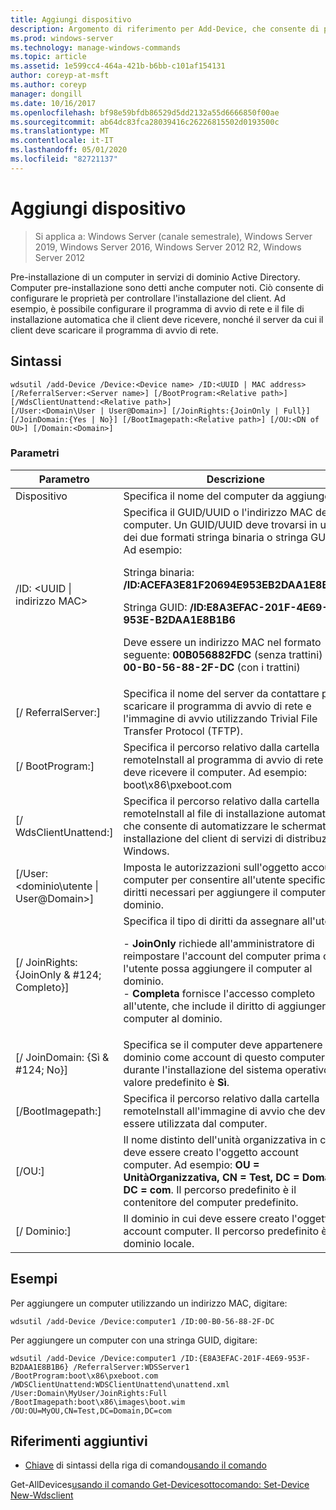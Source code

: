 ```yaml
---
title: Aggiungi dispositivo
description: Argomento di riferimento per Add-Device, che consente di pre-installare un computer in servizi di dominio Active Directory. Computer pre-installazione sono detti anche computer noti.
ms.prod: windows-server
ms.technology: manage-windows-commands
ms.topic: article
ms.assetid: 1e599cc4-464a-421b-b6bb-c101af154131
author: coreyp-at-msft
ms.author: coreyp
manager: dongill
ms.date: 10/16/2017
ms.openlocfilehash: bf98e59bfdb86529d5dd2132a55d6666850f00ae
ms.sourcegitcommit: ab64dc83fca28039416c26226815502d0193500c
ms.translationtype: MT
ms.contentlocale: it-IT
ms.lasthandoff: 05/01/2020
ms.locfileid: "82721137"
---
```

# <a name="add-device"></a>Aggiungi dispositivo

> Si applica a: Windows Server (canale semestrale), Windows Server 2019, Windows Server 2016, Windows Server 2012 R2, Windows Server 2012

Pre-installazione di un computer in servizi di dominio Active Directory. Computer pre-installazione sono detti anche computer noti. Ciò consente di configurare le proprietà per controllare l'installazione del client. Ad esempio, è possibile configurare il programma di avvio di rete e il file di installazione automatica che il client deve ricevere, nonché il server da cui il client deve scaricare il programma di avvio di rete.

## <a name="syntax"></a>Sintassi
```
wdsutil /add-Device /Device:<Device name> /ID:<UUID | MAC address> [/ReferralServer:<Server name>] [/BootProgram:<Relative path>] [/WdsClientUnattend:<Relative path>] 
[/User:<Domain\User | User@Domain>] [/JoinRights:{JoinOnly | Full}] [/JoinDomain:{Yes | No}] [/BootImagepath:<Relative path>] [/OU:<DN of OU>] [/Domain:<Domain>]
```
### <a name="parameters"></a>Parametri
|Parametro|Descrizione|
|-------|--------|
|Dispositivo<computer name>|Specifica il nome del computer da aggiungere.|
|/ID: <UUID &#124; indirizzo MAC>|Specifica il GUID/UUID o l'indirizzo MAC del computer. Un GUID/UUID deve trovarsi in uno dei due formati stringa binaria o stringa GUID. Ad esempio:<p>Stringa binaria: **/ID:ACEFA3E81F20694E953EB2DAA1E8B1B6**<p>Stringa GUID: **/ID:E8A3EFAC-201F-4E69-953E-B2DAA1E8B1B6**<p>Deve essere un indirizzo MAC nel formato seguente: **00B056882FDC** (senza trattini) o **00-B0-56-88-2F-DC** (con i trattini)|
|[/ ReferralServer:<Server name>]|Specifica il nome del server da contattare per scaricare il programma di avvio di rete e l'immagine di avvio utilizzando Trivial File Transfer Protocol (TFTP).|
|[/ BootProgram:<Relative path>]|Specifica il percorso relativo dalla cartella remoteInstall al programma di avvio di rete che deve ricevere il computer. Ad esempio: boot\x86\pxeboot.com|
|[/ WdsClientUnattend:<Relative path>]|Specifica il percorso relativo dalla cartella remoteInstall al file di installazione automatica che consente di automatizzare le schermate di installazione del client di servizi di distribuzione Windows.|
|[/User: <dominio\utente &#124; User@Domain>]|Imposta le autorizzazioni sull'oggetto account computer per consentire all'utente specificato i diritti necessari per aggiungere il computer al dominio.|
|[/ JoinRights: {JoinOnly & #124; Completo}]|Specifica il tipo di diritti da assegnare all'utente.<p>-   **JoinOnly** richiede all'amministratore di reimpostare l'account del computer prima che l'utente possa aggiungere il computer al dominio.<br />-   **Completa** fornisce l'accesso completo all'utente, che include il diritto di aggiungere il computer al dominio.|
|[/ JoinDomain: {Sì & #124; No}]|Specifica se il computer deve appartenere al dominio come account di questo computer durante l'installazione del sistema operativo. Il valore predefinito è **Sì**.|
|[/BootImagepath:<Relative path>]|Specifica il percorso relativo dalla cartella remoteInstall all'immagine di avvio che deve essere utilizzata dal computer.|
|[/OU:<DN of OU>]|Il nome distinto dell'unità organizzativa in cui deve essere creato l'oggetto account computer. Ad esempio: **OU = UnitàOrganizzativa, CN = Test, DC = Domain, DC = com**. Il percorso predefinito è il contenitore del computer predefinito.|
|[/ Dominio:<Domain>]|Il dominio in cui deve essere creato l'oggetto account computer. Il percorso predefinito è il dominio locale.|
## <a name="examples"></a>Esempi
Per aggiungere un computer utilizzando un indirizzo MAC, digitare:
```
wdsutil /add-Device /Device:computer1 /ID:00-B0-56-88-2F-DC
```
Per aggiungere un computer con una stringa GUID, digitare:
```
wdsutil /add-Device /Device:computer1 /ID:{E8A3EFAC-201F-4E69-953F-B2DAA1E8B1B6} /ReferralServer:WDSServer1 /BootProgram:boot\x86\pxeboot.com 
/WDSClientUnattend:WDSClientUnattend\unattend.xml /User:Domain\MyUser/JoinRights:Full /BootImagepath:boot\x86\images\boot.wim /OU:OU=MyOU,CN=Test,DC=Domain,DC=com
```
## <a name="additional-references"></a>Riferimenti aggiuntivi
- [Chiave](command-line-syntax-key.md)
di sintassi della riga di comando[usando il comando](using-the-get-alldevices-command.md)

Get-AllDevices[usando il comando Get-Device](using-the-get-device-command.md)[sottocomando: Set-Device](subcommand-set-device.md)
[New-Wdsclient](https://technet.microsoft.com/library/dn283430.aspx)
